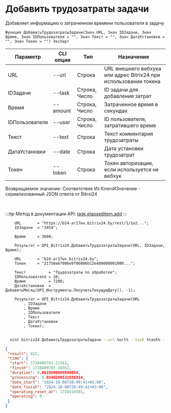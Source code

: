 ﻿---
sidebar_position: 1
---

# Добавить трудозатраты задачи
 Добавляет информацию о затраченном времени пользователя в задачу



`Функция ДобавитьТрудозатратыЗадачи(Знач URL, Знач IDЗадачи, Знач Время, Знач IDПользователя = "", Знач Текст = "", Знач ДатаУстановки = "", Знач Токен = "") Экспорт`

  | Параметр | CLI опция | Тип | Назначение |
  |-|-|-|-|
  | URL | --url | Строка | URL внешнего вебхука или адрес Bitrix24 при использовании токена |
  | IDЗадачи | --task | Строка, Число | ID задачи для добавления затрат |
  | Время | --amount | Строка, Число | Затраченное время в секундах |
  | IDПользователя | --user | Строка, Число | ID пользователя, затратившего время |
  | Текст | --text | Строка | Текст комментария трудозатраты |
  | ДатаУстановки | --date | Строка | Дата установки трудозатрат |
  | Токен | --token | Строка | Токен авторизации, если используется не вебхук |

  
  Возвращаемое значение:   Соответствие Из КлючИЗначение - сериализованный JSON ответа от Bitrxi24

<br/>

:::tip
Метод в документации API: [task.elapseditem.add](https://dev.1c-bitrix.ru/rest_help/tasks/task/elapseditem/add.php)
:::
<br/>


```bsl title="Пример кода"
    URL       = "https://b24-ar17wx.bitrix24.by/rest/1/1o2...";
    IDЗадачи  = "2454";

    Время     = 3600;

    Результат = OPI_Bitrix24.ДобавитьТрудозатратыЗадачи(URL, IDЗадачи, Время);

    URL       = "b24-ar17wx.bitrix24.by";
    Токен     = "21750a67006e9f06006b12e400000001000...";

    Текст          = "Трудозатраты по обработке";
    IDПользователя = 10;
    Время          = 7200;
    ДатаУстановки  = ДобавитьМесяц(OPI_Инструменты.ПолучитьТекущуюДату(), -1);

    Результат = OPI_Bitrix24.ДобавитьТрудозатратыЗадачи(URL
        , IDЗадачи
        , Время
        , IDПользователя
        , Текст
        , ДатаУстановки
        , Токен);
```



```sh title="Пример команды CLI"
    
  oint bitrix24 ДобавитьТрудозатратыЗадачи --url %url% --task %task% --amount %amount% --user %user% --text %text% --date %date% --token %token%

```

```json title="Результат"
{
 "result": 822,
 "time": {
  "start": 1728409781.22363,
  "finish": 1728409781.28562,
  "duration": 0.0619890689849854,
  "processing": 0.0340280532836914,
  "date_start": "2024-10-08T20:49:41+03:00",
  "date_finish": "2024-10-08T20:49:41+03:00",
  "operating_reset_at": 1728410381,
  "operating": 0
 }
}
```
